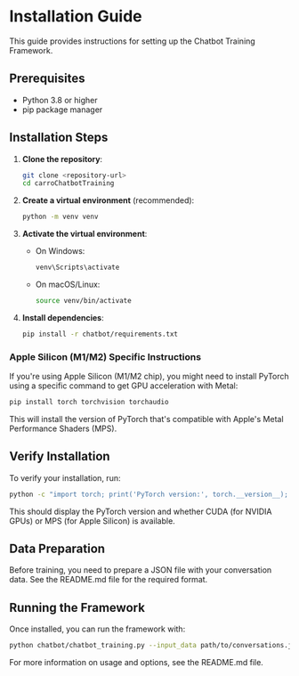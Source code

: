 # Installation Guide

This guide provides instructions for setting up the Chatbot Training Framework.

## Prerequisites

- Python 3.8 or higher
- pip package manager

## Installation Steps

1. **Clone the repository**:
   ```bash
   git clone <repository-url>
   cd carroChatbotTraining
   ```

2. **Create a virtual environment** (recommended):
   ```bash
   python -m venv venv
   ```

3. **Activate the virtual environment**:
   - On Windows:
     ```bash
     venv\Scripts\activate
     ```
   - On macOS/Linux:
     ```bash
     source venv/bin/activate
     ```

4. **Install dependencies**:
   ```bash
   pip install -r chatbot/requirements.txt
   ```

### Apple Silicon (M1/M2) Specific Instructions

If you're using Apple Silicon (M1/M2 chip), you might need to install PyTorch using a specific command to get GPU acceleration with Metal:

```bash
pip install torch torchvision torchaudio
```

This will install the version of PyTorch that's compatible with Apple's Metal Performance Shaders (MPS).

## Verify Installation

To verify your installation, run:

```bash
python -c "import torch; print('PyTorch version:', torch.__version__); print('CUDA available:', torch.cuda.is_available()); print('MPS available:', getattr(torch, 'has_mps', lambda: False)())"
```

This should display the PyTorch version and whether CUDA (for NVIDIA GPUs) or MPS (for Apple Silicon) is available.

## Data Preparation

Before training, you need to prepare a JSON file with your conversation data. See the README.md file for the required format.

## Running the Framework

Once installed, you can run the framework with:

```bash
python chatbot/chatbot_training.py --input_data path/to/conversations.json --output_dir ./output --augment_data --train_models
```

For more information on usage and options, see the README.md file.
